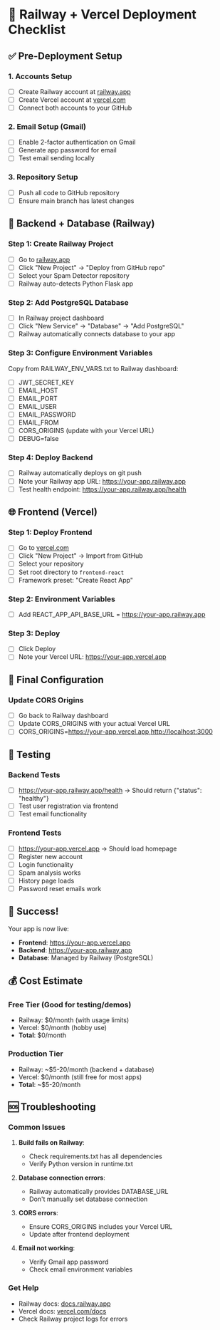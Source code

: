 # 🚂 Railway + Vercel Deployment Checklist

## ✅ Pre-Deployment Setup

### 1. Accounts Setup
- [ ] Create Railway account at [railway.app](https://railway.app)
- [ ] Create Vercel account at [vercel.com](https://vercel.com)
- [ ] Connect both accounts to your GitHub

### 2. Email Setup (Gmail)
- [ ] Enable 2-factor authentication on Gmail
- [ ] Generate app password for email
- [ ] Test email sending locally

### 3. Repository Setup
- [ ] Push all code to GitHub repository
- [ ] Ensure main branch has latest changes

## 🚂 Backend + Database (Railway)

### Step 1: Create Railway Project
- [ ] Go to [railway.app](https://railway.app)
- [ ] Click "New Project" → "Deploy from GitHub repo"
- [ ] Select your Spam Detector repository
- [ ] Railway auto-detects Python Flask app

### Step 2: Add PostgreSQL Database
- [ ] In Railway project dashboard
- [ ] Click "New Service" → "Database" → "Add PostgreSQL"
- [ ] Railway automatically connects database to your app

### Step 3: Configure Environment Variables
Copy from RAILWAY_ENV_VARS.txt to Railway dashboard:
- [ ] JWT_SECRET_KEY
- [ ] EMAIL_HOST
- [ ] EMAIL_PORT  
- [ ] EMAIL_USER
- [ ] EMAIL_PASSWORD
- [ ] EMAIL_FROM
- [ ] CORS_ORIGINS (update with your Vercel URL)
- [ ] DEBUG=false

### Step 4: Deploy Backend
- [ ] Railway automatically deploys on git push
- [ ] Note your Railway app URL: https://your-app.railway.app
- [ ] Test health endpoint: https://your-app.railway.app/health

## 🌐 Frontend (Vercel)

### Step 1: Deploy Frontend
- [ ] Go to [vercel.com](https://vercel.com)
- [ ] Click "New Project" → Import from GitHub
- [ ] Select your repository
- [ ] Set root directory to `frontend-react`
- [ ] Framework preset: "Create React App"

### Step 2: Environment Variables
- [ ] Add REACT_APP_API_BASE_URL = https://your-app.railway.app

### Step 3: Deploy
- [ ] Click Deploy
- [ ] Note your Vercel URL: https://your-app.vercel.app

## 🔧 Final Configuration

### Update CORS Origins
- [ ] Go back to Railway dashboard
- [ ] Update CORS_ORIGINS with your actual Vercel URL
- [ ] CORS_ORIGINS=https://your-app.vercel.app,http://localhost:3000

## 🧪 Testing

### Backend Tests
- [ ] https://your-app.railway.app/health → Should return {"status": "healthy"}
- [ ] Test user registration via frontend
- [ ] Test email functionality

### Frontend Tests  
- [ ] https://your-app.vercel.app → Should load homepage
- [ ] Register new account
- [ ] Login functionality
- [ ] Spam analysis works
- [ ] History page loads
- [ ] Password reset emails work

## 🎉 Success!

Your app is now live:
- **Frontend**: https://your-app.vercel.app
- **Backend**: https://your-app.railway.app  
- **Database**: Managed by Railway (PostgreSQL)

## 💰 Cost Estimate

### Free Tier (Good for testing/demos)
- Railway: $0/month (with usage limits)
- Vercel: $0/month (hobby use)
- **Total**: $0/month

### Production Tier
- Railway: ~$5-20/month (backend + database)
- Vercel: $0/month (still free for most apps)
- **Total**: ~$5-20/month

## 🆘 Troubleshooting

### Common Issues
1. **Build fails on Railway**:
   - Check requirements.txt has all dependencies
   - Verify Python version in runtime.txt

2. **Database connection errors**:
   - Railway automatically provides DATABASE_URL
   - Don't manually set database connection

3. **CORS errors**:
   - Ensure CORS_ORIGINS includes your Vercel URL
   - Update after frontend deployment

4. **Email not working**:
   - Verify Gmail app password
   - Check email environment variables

### Get Help
- Railway docs: [docs.railway.app](https://docs.railway.app)
- Vercel docs: [vercel.com/docs](https://vercel.com/docs)
- Check Railway project logs for errors
